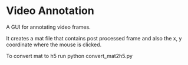 # Video Annotation
A GUI for annotating video frames.
 
It creates a mat file that contains post processed frame and also the x, y coordinate where the mouse is clicked.

To convert mat to h5 run python convert_mat2h5.py
 
